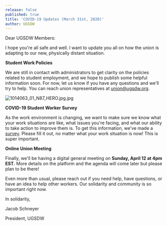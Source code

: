 ```yaml
---
release: false
published: true
title: 'COVID-19 Updates (March 31st, 2020)'
author: UGSDW
---
```

Dear UGSDW Members:

I hope you're all safe and well. I want to update you all on how the union is adapting to our new, physically distant situation. 

**Student Work Policies**

We are still in contact with administrators to get clarity on the policies related to student employment, and we hope to publish some helpful information soon. For now, let us know if you have any questions and we'll try to help. You can reach union representatives at union@ugsdw.org. 

![1014063_01_N87_HERO.jpg.jpg]({{site.baseurl}}/assets/uploads/1014063_01_N87_HERO.jpg.jpg)

**COVID-19 Student Worker Survey**

As the work environment is changing, we want to make sure we know what your work situations are like, what issues you're facing, and what our ability to take action to improve them is. To get this information, we've made a [survey](https://forms.gle/efvfjbrB4NHq3Vpn7). Please fill it out, no matter what your work situation is now! This is super important.

**Online Union Meeting**

Finally, we'll be having a digital general meeting on **Sunday, April 12 at 4pm EST.** More details on the platform and the agenda will come later but please plan to be there! 

Even more than usual, please reach out if you need help, have questions, or have an idea to help other workers. Our solidarity and community is so important right now.

In solidarity,

Jacob Schneyer 

President, UGSDW
